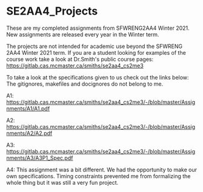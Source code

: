 # SE2AA4_Projects
These are my completed assignments from SFWRENG2AA4 Winter 2021. New assignments are released every year in the Winter term.

The projects are not intended for academic use beyond the SFWRENG 2AA4 Winter 2021 term. If you are a student looking for examples of the course work take a look at Dr.Smith's public course pages: https://gitlab.cas.mcmaster.ca/smiths/se2aa4_cs2me3

To take a look at the specifications given to us check out the links below:
The gitignores, makefiles and docignores do not belong to me.

A1: https://gitlab.cas.mcmaster.ca/smiths/se2aa4_cs2me3/-/blob/master/Assignments/A1/A1.pdf

A2: https://gitlab.cas.mcmaster.ca/smiths/se2aa4_cs2me3/-/blob/master/Assignments/A2/A2.pdf

A3:  https://gitlab.cas.mcmaster.ca/smiths/se2aa4_cs2me3/-/blob/master/Assignments/A3/A3P1_Spec.pdf

A4: This assignment was a bit different. We had the opportunity to make our own specifications. Timing constraints prevented me from formalizing the whole thing but it was still a very fun project. 
